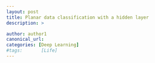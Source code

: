 ```yaml
---
layout: post
title: Planar data classification with a hidden layer
description: >

author: author1
canonical_url:
categories: [Deep Learning]
#tags:       [Life]
---
```

